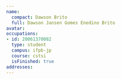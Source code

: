```yaml
---
name:
  compact: Dawson Brito
  full: Dawson Jansen Gomes Enedino Brito
avatar:
occupations:
- id: 20061370082
  type: student
  campus: ifpb-jp
  course: cstsi
  isFinished: true
addresses:
---
```

